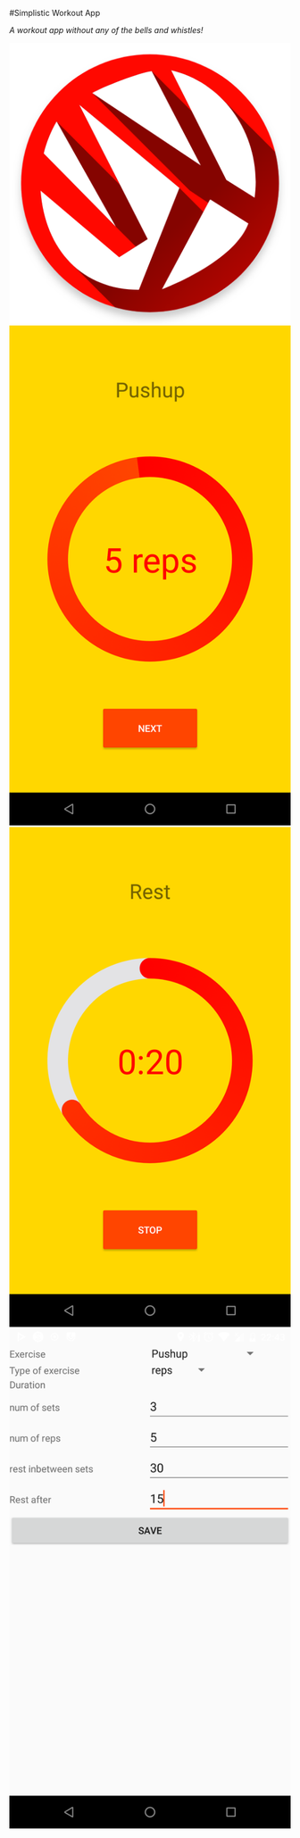 #Simplistic Workout App

*A workout app without any of the bells and whistles!*

![Icon](app/src/main/res/playstore/icon.png)
![First screenshot](screenshots/1.png) ![Second screenshot](screenshots/2.png) ![Third screenshot](screenshots/3.png)
